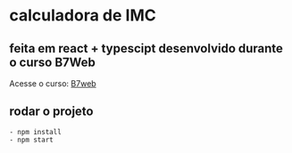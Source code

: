 # calculadora de IMC

## feita em react + typescipt desenvolvido durante o curso B7Web

Acesse o curso: [B7web](http://b7web.com.br)

## rodar o projeto
    - npm install
    - npm start

